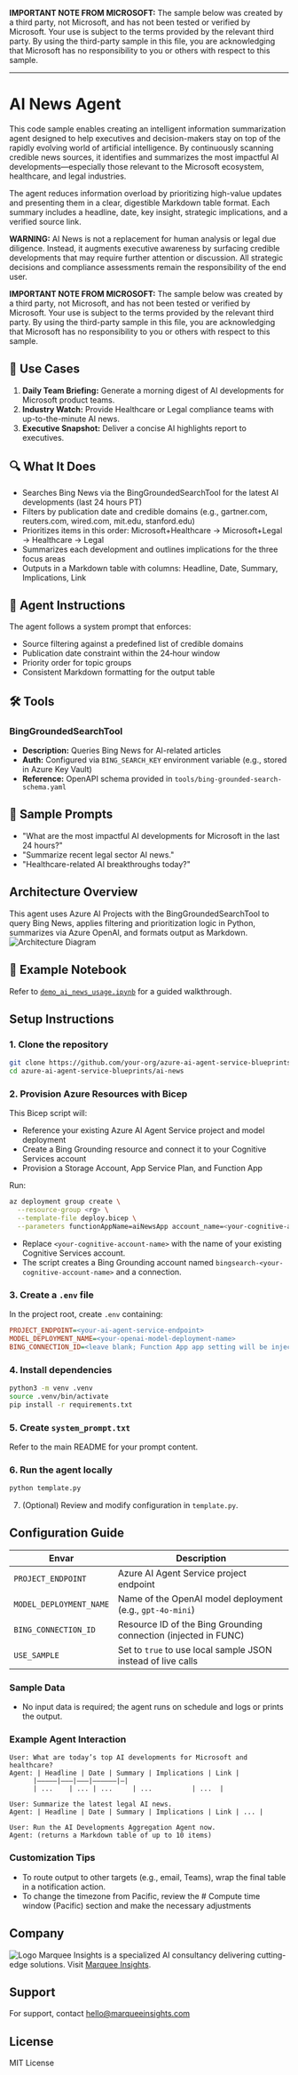 **IMPORTANT NOTE FROM MICROSOFT:** The sample below was created by a third party, not Microsoft, and has not been tested or verified by Microsoft. Your use is subject to the terms provided by the relevant third party.  By using the third-party sample in this file, you are acknowledging that Microsoft has no responsibility to you or others with respect to this sample.  


------

# AI News Agent

This code sample enables creating an intelligent information summarization agent designed to help executives and decision-makers stay on top of the rapidly evolving world of artificial intelligence. By continuously scanning credible news sources, it identifies and summarizes the most impactful AI developments—especially those relevant to the Microsoft ecosystem, healthcare, and legal industries.

The agent reduces information overload by prioritizing high-value updates and presenting them in a clear, digestible Markdown table format. Each summary includes a headline, date, key insight, strategic implications, and a verified source link.

**WARNING:** AI News is not a replacement for human analysis or legal due diligence. Instead, it augments executive awareness by surfacing credible developments that may require further attention or discussion. All strategic decisions and compliance assessments remain the responsibility of the end user.

**IMPORTANT NOTE FROM MICROSOFT:** The sample below was created by a third party, not Microsoft, and has not been tested or verified by Microsoft. Your use is subject to the terms provided by the relevant third party.  By using the third-party sample in this file, you are acknowledging that Microsoft has no responsibility to you or others with respect to this sample.  


## 🎯 Use Cases

1. **Daily Team Briefing:** Generate a morning digest of AI developments for Microsoft product teams.
2. **Industry Watch:** Provide Healthcare or Legal compliance teams with up-to-the-minute AI news.
3. **Executive Snapshot:** Deliver a concise AI highlights report to executives.

## 🔍 What It Does

- Searches Bing News via the BingGroundedSearchTool for the latest AI developments (last 24 hours PT)
- Filters by publication date and credible domains (e.g., gartner.com, reuters.com, wired.com, mit.edu, stanford.edu)
- Prioritizes items in this order: Microsoft+Healthcare → Microsoft+Legal → Healthcare → Legal
- Summarizes each development and outlines implications for the three focus areas
- Outputs in a Markdown table with columns: Headline, Date, Summary, Implications, Link

## 🧠 Agent Instructions

The agent follows a system prompt that enforces:
- Source filtering against a predefined list of credible domains
- Publication date constraint within the 24‑hour window
- Priority order for topic groups
- Consistent Markdown formatting for the output table

## 🛠 Tools

### BingGroundedSearchTool
- **Description:** Queries Bing News for AI-related articles
- **Auth:** Configured via `BING_SEARCH_KEY` environment variable (e.g., stored in Azure Key Vault)
- **Reference:** OpenAPI schema provided in `tools/bing-grounded-search-schema.yaml`

## 🧪 Sample Prompts

- "What are the most impactful AI developments for Microsoft in the last 24 hours?"
- "Summarize recent legal sector AI news."
- "Healthcare-related AI breakthroughs today?"

## Architecture Overview
This agent uses Azure AI Projects with the BingGroundedSearchTool to query Bing News, applies filtering and prioritization logic in Python, summarizes via Azure OpenAI, and formats output as Markdown.  
![Architecture Diagram](./assets/architecture.png)

## 📁 Example Notebook

Refer to [`demo_ai_news_usage.ipynb`](./assets/demo_ai_news_usage.ipynb) for a guided walkthrough.

## Setup Instructions

### 1. Clone the repository
```bash
git clone https://github.com/your-org/azure-ai-agent-service-blueprints.git
cd azure-ai-agent-service-blueprints/ai-news
```

### 2. Provision Azure Resources with Bicep
This Bicep script will:
- Reference your existing Azure AI Agent Service project and model deployment  
- Create a Bing Grounding resource and connect it to your Cognitive Services account  
- Provision a Storage Account, App Service Plan, and Function App  

Run:
```bash
az deployment group create \
  --resource-group <rg> \
  --template-file deploy.bicep \
  --parameters functionAppName=aiNewsApp account_name=<your-cognitive-account-name>
```
- Replace `<your-cognitive-account-name>` with the name of your existing Cognitive Services account.  
- The script creates a Bing Grounding account named `bingsearch-<your-cognitive-account-name>` and a connection.

### 3. Create a `.env` file
In the project root, create `.env` containing:
```ini
PROJECT_ENDPOINT=<your-ai-agent-service-endpoint>
MODEL_DEPLOYMENT_NAME=<your-openai-model-deployment-name>
BING_CONNECTION_ID=<leave blank; Function App app setting will be injected>
```

### 4. Install dependencies
```bash
python3 -m venv .venv
source .venv/bin/activate
pip install -r requirements.txt
```

### 5. Create `system_prompt.txt`
Refer to the main README for your prompt content.

### 6. Run the agent locally
```bash
python template.py
```
7. (Optional) Review and modify configuration in `template.py`.

## Configuration Guide
| Envar                   | Description                                                    |
|-------------------------|----------------------------------------------------------------|
| `PROJECT_ENDPOINT`      | Azure AI Agent Service project endpoint                        |
| `MODEL_DEPLOYMENT_NAME` | Name of the OpenAI model deployment (e.g., `gpt-4o-mini`)      |
| `BING_CONNECTION_ID`    | Resource ID of the Bing Grounding connection (injected in FUNC)|
| `USE_SAMPLE`            | Set to `true` to use local sample JSON instead of live calls   |

### Sample Data

- No input data is required; the agent runs on schedule and logs or prints the output.

### Example Agent Interaction

```text
User: What are today’s top AI developments for Microsoft and healthcare?
Agent: | Headline | Date | Summary | Implications | Link |
      |—————|———|———|——————|—|
      | ...    | ... | ...     | ...          | ...  |

User: Summarize the latest legal AI news.
Agent: | Headline | Date | Summary | Implications | Link | ... |

User: Run the AI Developments Aggregation Agent now.
Agent: (returns a Markdown table of up to 10 items)
```

### Customization Tips

- To route output to other targets (e.g., email, Teams), wrap the final table in a notification action.
- To change the timezone from Pacific, review the # Compute time window (Pacific) section and make the necessary adjustments

## Company
![Logo](./assets/marquee_insights_logo.svg)
Marquee Insights is a specialized AI consultancy delivering cutting-edge solutions. Visit [Marquee Insights](https://marqueeinsights.com).

## Support
For support, contact hello@marqueeinsights.com

## License

MIT License
